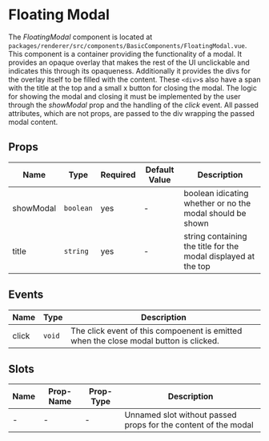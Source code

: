# Floating Modal

The *FloatingModal* component is located at `packages/renderer/src/components/BasicComponents/FloatingModal.vue`.
This component is a container providing the functionality of a modal.
It provides an opaque overlay that makes the rest of the UI unclickable and indicates this through its opaqueness.
Additionally it provides the divs for the overlay itself to be filled with the content.
These `<div>`s also have a span with the title at the top and a small x button for closing the modal.
The logic for showing the modal and closing it must be implemented by the user through the *showModal* prop and the handling of the *click* event.
All passed attributes, which are not props, are passed to the div wrapping the passed modal content.

## Props

| Name       | Type             | Required | Default Value | Description                                                    |
| ---------- | ---------------- | -------- | ------------- | -------------------------------------------------------------- |
| showModal  | `boolean`        | yes      | -             | boolean idicating whether or no the modal should be shown      |
| title      | `string`         | yes      | -             | string containing the title for the modal displayed at the top |

## Events

| Name  | Type       | Description                                                                           |
| ----- | ---------- | ------------------------------------------------------------------------------------- |
| click | `void`     | The click event of this compoenent is emitted when the close modal button is clicked. |

## Slots

| Name | Prop-Name | Prop-Type | Description                                                                 |
| ---- | --------- | --------- | --------------------------------------------------------------------------- |
| -    | -         | -         | Unnamed slot without passed props for the content of the modal              |